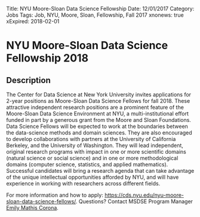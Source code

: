 Title: NYU Moore-Sloan Data Science Fellowship
Date: 12/01/2017
Category: Jobs
Tags: Job, NYU, Moore, Sloan, Fellowship, Fall 2017
xnonews: true
xExpired: 2018-02-01

# NYU Moore-Sloan Data Science Fellowship 2018

## Description
The Center for Data Science at New York University invites applications for 2-year positions as Moore-Sloan Data Science Fellows for fall 2018. These attractive independent research positions are a prominent feature of the Moore-Sloan Data Science Environment at NYU, a multi-institutional effort funded in part by a generous grant from the Moore and Sloan Foundations. Data Science Fellows will be expected to work at the boundaries between the data-science methods and domain sciences. They are also encouraged to develop collaborations with partners at the University of California Berkeley, and the University of Washington. They will lead independent, original research programs with impact in one or more scientific domains (natural science or social science) and in one or more methodological domains (computer science, statistics, and applied mathematics). Successful candidates will bring a research agenda that can take advantage of the unique intellectual opportunities afforded by NYU, and will have experience in working with researchers across different fields.

For more information and how to apply: https://cds.nyu.edu/nyu-moore-sloan-data-science-fellows/.
Questions? Contact MSDSE Program Manager [Emily Mathis Corona](mailto:em3388@nyu.edu).
